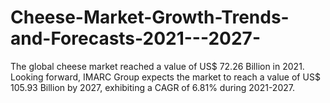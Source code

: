 # Cheese-Market-Growth-Trends-and-Forecasts-2021---2027-
The global cheese market reached a value of US$ 72.26 Billion in 2021. Looking forward, IMARC Group expects the market to reach a value of US$ 105.93 Billion by 2027, exhibiting a CAGR of 6.81% during 2021-2027.
